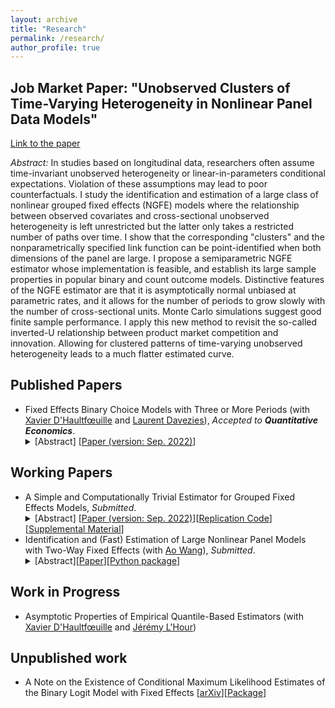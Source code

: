```yaml
---
layout: archive
title: "Research"
permalink: /research/
author_profile: true
---
```



## Job Market Paper: "Unobserved Clusters of Time-Varying Heterogeneity in Nonlinear Panel Data Models" ##
[Link to the paper](https://drive.google.com/file/d/1KhmV8tOcoGdIMMpQ4aaw0ddvyeL5tG4V/view?usp=sharing)

*Abstract:* In studies based on longitudinal data, researchers often assume time-invariant unobserved heterogeneity or linear-in-parameters conditional expectations. Violation of these assumptions may lead to poor counterfactuals. I study the identification and estimation of a large class of nonlinear grouped fixed effects (NGFE) models where the relationship between observed covariates and cross-sectional unobserved heterogeneity is left unrestricted but the latter only takes a restricted number of paths over time. I show that the corresponding "clusters" and the nonparametrically specified link function can be point-identified when both dimensions of the panel are large. I propose a semiparametric NGFE estimator whose implementation is feasible, and establish its large sample  properties in popular binary and count outcome models. Distinctive features of the NGFE estimator are that it is asymptotically normal unbiased at parametric rates, and it allows for the number of periods to grow slowly with the number of cross-sectional units. Monte Carlo simulations suggest good finite sample performance. I apply this new method to revisit the so-called inverted-U relationship between product market competition and innovation. Allowing for clustered patterns of time-varying unobserved heterogeneity leads to a much flatter estimated curve.

## Published Papers
<ul>
 <li>Fixed Effects Binary Choice Models with Three or More Periods (with <a href="https://faculty.crest.fr/xdhaultfoeuille/">Xavier D'Haultfœuille</a> and <a href="http://www.crest.fr/ses.php?user=2986)">Laurent Davezies</a>),  <em>Accepted to <b>Quantitative Economics</b></em>.
<details><summary>[Abstract] [<a href="https://arxiv.org/pdf/2009.08108v4.pdf">Paper (version: Sep. 2022)</a>]</summary>
<p>
<em>We consider fixed effects binary choice models with a fixed number of periods $T$ and without a large support condition on the regressors. If the time-varying unobserved terms are i.i.d. with known distribution $F$, Chamberlain (2010) shows that the common slope parameter is point identified if and only if $F$ is logistic. However, he only considers in his proof $T=2$. We show that actually, the result does not generalize to $T\geq 3$: the common slope parameter can be identified when $F$ belongs to a family including the logit distribution. Identification is based on a conditional moment restriction. Under restrictions on the covariates, these moment conditions lead to point identification of relative effects. Finally, if $T=3$ and mild conditions hold, GMM estimators based on these conditional moment restrictions reach the semiparametric efficiency bound.
 </em>
</p>
</details>
 </li>
 </ul>

## Working Papers

<ul>
 <li>A Simple and Computationally Trivial Estimator for Grouped Fixed Effects Models, <em>Submitted</em>.
<details><summary>[Abstract] [<a href="https://github.com/martinmugnier/martinmugnier.github.io/blob/4dfd6a73d00b3d62eeb1c7228407304e0d83d3ea/files/a_simple_and_computationally_trivial_estimator_for_grouped_fixed_effects_models.pdf">Paper (version: Sep. 2022)</a>][<a href="https://github.com/martinmugnier/PWD-Estimators">Replication Code</a>][<a href="https://github.com/martinmugnier/martinmugnier.github.io/blob/deb3e2135c00d71e5c3ea11dc2ac16e9347ed8a2/files/a_simple_and_computationally_trivial_estimator_for_grouped_fixed_effects_models_SUPP_MAT.pdf">Supplemental Material</a>]</summary>
<p>
<em>This paper provides a new fixed effects estimator for linear panel data models with clustered time patterns of unobserved heterogeneity. The method combines smooth and convex nuclear norm regularization with a pairwise differencing argument that takes at most $O(N^3)$ elementary operations to agglomeratively cluster cross-sectional units. Asymptotic guarantees are established in a framework where $T$ can grow at any power of $N$, as both $N$ and $T$ diverge to infinity. In contrast to existing approaches, the proposed estimator (i) is computationally straightforward, (ii) does not require a known upper bound on the number of groups, (iii) consistently estimates the number of groups, (iv) correctly classifies units into groups with probability tending to one uniformly across units, (v) is asymptotically equivalent to the infeasible least squares estimator that controls for the true group indicators, (vi) is asymptotically normal at parametric rates, (vii) and is free of the incidental parameters problem.
 </em>
</p>
</details>
 </li>
 <li>Identification and (Fast) Estimation of Large Nonlinear Panel Models with Two-Way Fixed Effects (with <a href="https://sites.google.com/view/aowang-economics/home">Ao Wang</a>), <em>Submitted</em>.
 <details><summary>[Abstract][<a href="https://papers.ssrn.com/sol3/papers.cfm?abstract_id=4186349">Paper</a>][<a href="https://github.com/martinmugnier/nlmfe">Python package</a>]</summary>
  <p>
   <em>We study a nonlinear two-way fixed effects panel model that allows for unobserved individual heterogeneity in slopes (interacting with covariates) and (unknown) flexibly specified link function. The former is particularly relevant when the researcher is interested in the distributional causal effects of covariates, and the latter mitigates potential misspecification errors due to imposing a known link function. We show that the fixed effects parameters and the (nonparametrically specified) link function can be identified when both individual and time dimensions are large. We propose a novel iterative Gauss-Seidel estimation procedure that overcomes the practical challenge of dimensionality in the number of fixed effects when the dataset is large. We revisit two empirical studies in trade (Helpman et al., 2008) and innovation (Aghion et al., 2013), and find non-negligible unobserved dispersion in trade elasticity (across countries) and the effect of institutional ownership on innovation (across firms). These exercises emphasize the usefulness of our method in capturing flexible (and unobserved) heterogeneity in the causal relationship of interest that may have important implications for the subsequent policy analysis.
   </em>
  </p>
  </details>
  </li>
 </ul>



## Work in Progress

<ul>
 <li> Asymptotic  Properties  of  Empirical  Quantile-Based Estimators (with <a href="https://faculty.crest.fr/xdhaultfoeuille/">Xavier D'Haultfœuille</a> and <a href="https://sites.google.com/site/jeremylhour/">Jérémy L'Hour</a>)</li>
</ul>

## Unpublished work

<ul>
  <li> A Note on the Existence of Conditional Maximum Likelihood Estimates of the Binary Logit Model with Fixed Effects [<a href="https://arxiv.org/abs/2009.09998">arXiv</a>][<a href="https://github.com/martinmugnier/BinLogitCMLE">Package</a>]  </li>
 </ul>
 
